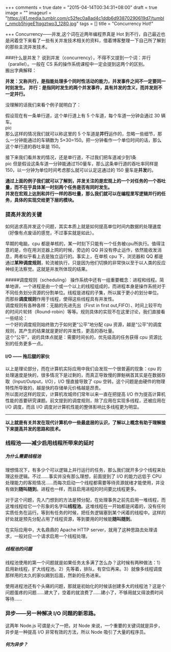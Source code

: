 +++
comments = true
date = "2015-04-14T00:34:31+08:00"
draft = true
image = ""
imageurl = "https://41.media.tumblr.com/c52fec0a8ad4c1ddb6d93870290619d7/tumblr_nmcb5higeE1tqgztwo3_1280.jpg"
tags = []
title = "Concurrency Hot!"

+++
Concurrency——并发,这个词在近两年编程界真是 Hot 到不行，自己最近也是闲着空下来看了一些有关并发技术相关的资料，借着博客整理一下自己所了解到的那些主流并发技术。

###什么是并发？
说到并发（concurrency），不得不又提到一个词：并行（parallel）。一般在 CS 系的操作系统课程中一定会提到这两个的区别。  
搬出字典解释：  

**并发：又称共行，是指能处理多个同时性活动的能力，并发事件之间不一定要同一时刻发生。
并行：是指同时发生的两个并发事件，具有并发的含义，而并发则不一定并行。**

没理解的话我们来看个例子就明白了：  

假设现在有一条单行道，这个单行道上有 5 个车道，每个车道一分钟会通过 30 辆车。  
pic  
那么这样的情况我们就可以称这里的 5 个车道是**并行**运作的，忽略一些细节，那么一分钟能通过的车辆数为 5×30=150。把一分钟看作一个单位时间的话，那么这个单行道的吞吐率是 150。

接下来我们看并发的情况，还是单行道，不过我们把车道减少到1条  
pic
但是假设这条车道一分钟能通过150量车，那么这条单行道的吞吐率同样是 150，以一分钟为单位时间考虑那么就可以认定这通过的 150 量车是**并发**的。

**通过上面的例子我们就可以了解到，并发关注的是宏观上的一个对任务的一个吞吐量，而不在乎具体某一时刻两个任务是否有同时发生。  
并发在宏观上达到和并行一样的吞吐量，那么我们就可以在编程里写逻辑并行的任务，具体的实现交给更下层的模块。**

### 提高并发的关键
如何追求高并发这个问题，其实本质上就是如何提高单位时间内数据的处理速度（好像有点废话的感觉，不过事实就是如此）。

早期的电脑，cpu 都是单核的，某一时刻下只能有一个任务被cpu所执行。值得注意的是，你在用浏览器上网的时候，旁边的 QQ 并没有停止运作，依然能收发消息，两者似乎看上去是独立运行的。事实上，在单核 cpu 下，浏览器和 QQ 都是通过**某种调度规则**，轮流被执行，只是因为他们切换的非常快以至于以人类的反应神经无法察觉。这就是并发所体现的结果。

#####调度规则（scheduling）
操作系统中还有一组重要概念：进程和线程。简单地讲，一个进程是由一个或一个以上的线程组成的，而进程本身是操作系统对于不同任务划分资源的分割单位。线程是进程的子集，所以属于更小的划分单位。  
而那些**调度规则**作用于线程，使得这些线程具有并发性。  
调度规则有各种各样：无脑的先进先出（First in first out,FIFO）、时间上较平均的时间片轮转（Round-robin）等等。规则具体的实现不在这里讨论，我们直接看一些结论：  
一个好的调度规则始终致力于如何更“公平”地分配 cpu 资源，越是“公平”的调度规则，其产生的结果就是更好的并发性，更高的吞吐量。  
这个“公平”，说的具体点就是：需要时间长的，优先级高的任务获得 cpu 资源比别的任务更多一点。

#### I/O —— 拖后腿的家伙
以上是理论部分，而在计算机实际应用中我们会发现一个很普遍的现象：cpu 的处理速度是快的，很多情况下是过剩的，而真正导致慢的罪魁祸首其实是在数据存取（Input/Output，I/O），I/O 慢直接导致了 cpu 空转。这个问题是由硬件的物理特性所导致的，越是快的存储单元价格越是昂贵。  
所以面对这样的现实，计算机攻城师们常年以来一直在把提高 I/O 作为提高计算机性能的首要研究课题。前文提到的调度规则，除了应用在实现多线程，还被应用在 I/O 调度，而且 I/O 调度对计算机性能的整体影响比多线程更为明显。


- - -

**以上就是有关并发在现代计算机中一些最底层的认识，了解以上概念有助于理解接下来提高并发的思路和技术。**

### 线程池——减少启用线程所带来的延时
##### 为什么需要线程池
理想情况下，有多少个可以逻辑上并行运行的任务，那么我们就开多少个线程来处理这些逻辑。不过……事实并没有那么理想，前面提到了 I/O 的能力远低于 CPU 处理能力的客观情况……而每次启动一个线程都需要等待资源就绪才能使用，并没有做到**随叫随到**。进程也一样，而且启用进程的时间要比线程更多。

对于这个问题，先人门想到的方法是预分配，在处理事务之前先启用一堆线程，而这堆线程给它一个形象的名字叫**线程池**。这堆线程在一开始都是闲着的，没有任何实质任务在运行。等到有任务的时候，把任务逻辑塞到某个闲着的线程中。这样的好处就是预先分配占用了线程资源，等到要用的时候能**随叫随到**。

在实际应用中，大名鼎鼎的 Apache HTTP server，就用了这种思路去处理请求，一般对应一个请求启用一个线程处理。

##### 线程池的问题
线程池使用的第一个问题就是如果任务太多满了怎么办？这时候有两种做法：1）启用新线程，扩大线程池。2）先等着，排队，有空位再来。3）就像多线程调度那样用的太久的家伙踢到后面，然新的任务进来。

使用进程池还有个头痛的问题，那就是初始化的时候该创建多大的线程池？这是个问题蛋疼的问题……建大了，空着的就浪费了……建小了，不够用就又得浪费时间等待……


### 异步——另一种解决 I/O 问题的新思路。
这两年 Node.js 可谓是火了一把，对 Node 来说，一个重要的关键词就是异步，异步是一种提高 I/O 非常有效的方法，所以 Node 吸引了大量的程序员。

#####  何为异步？
